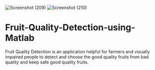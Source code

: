 ![Screenshot (209)](https://user-images.githubusercontent.com/89866416/150678039-6a28b316-687a-4e84-b673-aa7874b46f11.png)
![Screenshot (210)](https://user-images.githubusercontent.com/89866416/150678060-5e3a61df-b751-4d44-b2bc-b6b3aa75dcc5.png)
# Fruit-Quality-Detection-using-Matlab
Fruit Quality Detection is an application helpful for farmers and visually impaired people to detect and choose the good quality fruits from bad quality and keep safe good quality fruits.
